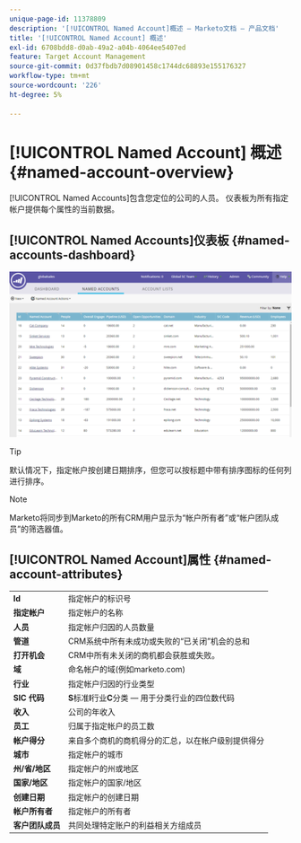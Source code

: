 ```yaml
---
unique-page-id: 11378809
description: '[!UICONTROL Named Account]概述 — Marketo文档 — 产品文档'
title: '[!UICONTROL Named Account] 概述'
exl-id: 6708bdd8-d0ab-49a2-a04b-4064ee5407ed
feature: Target Account Management
source-git-commit: 0d37fbdb7d08901458c1744dc68893e155176327
workflow-type: tm+mt
source-wordcount: '226'
ht-degree: 5%

---
```


# [!UICONTROL Named Account] 概述 {#named-account-overview}

[!UICONTROL Named Accounts]包含您定位的公司的人员。 仪表板为所有指定帐户提供每个属性的当前数据。

## [!UICONTROL Named Accounts]仪表板 {#named-accounts-dashboard}

![](assets/one.png)

>[!TIP]
>
>默认情况下，指定帐户按创建日期排序，但您可以按标题中带有排序图标的任何列进行排序。

>[!NOTE]
>
>Marketo将同步到Marketo的所有CRM用户显示为“帐户所有者”或“帐户团队成员”的筛选器值。

## [!UICONTROL Named Account]属性 {#named-account-attributes}

<table> 
 <tbody> 
  <tr> 
   <td><strong><span class="uicontrol">Id</span></strong></td> 
   <td>指定帐户的标识号</td> 
  </tr> 
  <tr> 
   <td><strong><span class="uicontrol">指定帐户</span></strong></td> 
   <td>指定帐户的名称</td> 
  </tr> 
  <tr> 
   <td><strong><span class="uicontrol">人员</span></strong></td> 
   <td>指定帐户归因的人员数量</td> 
  </tr> 
  <tr> 
   <td><strong><span class="uicontrol">管道</span></strong></td> 
   <td>CRM系统中所有未成功或失败的“已关闭”机会的总和</td> 
  </tr> 
  <tr> 
   <td><strong><span class="uicontrol">打开机会</span></strong></td> 
   <td>CRM中所有未关闭的商机都会获胜或失败。</td> 
  </tr> 
  <tr> 
   <td><strong><span class="uicontrol">域</span></strong></td> 
   <td>命名帐户的域(例如marketo.com)</td> 
  </tr> 
  <tr> 
   <td><strong><span class="uicontrol">行业</span></strong></td> 
   <td>指定帐户归因的行业类型</td> 
  </tr> 
  <tr> 
   <td><strong><span class="uicontrol">SIC 代码</span></strong></td> 
   <td><span><strong>S</strong>标准<strong>I</strong>行业<strong>C</strong>分类 — 用于分类行业的四位数代码<br></span></td> 
  </tr> 
  <tr> 
   <td><strong><span class="uicontrol">收入</span></strong></td> 
   <td>公司的年收入</td> 
  </tr> 
  <tr> 
   <td><strong><span class="uicontrol">员工</span></strong></td> 
   <td>归属于指定帐户的员工数</td> 
  </tr> 
  <tr> 
   <td colspan="1"><strong><span class="uicontrol">帐户得分</span></strong></td> 
   <td colspan="1">来自多个商机的商机得分的汇总，以在帐户级别提供得分</td> 
  </tr> 
  <tr> 
   <td colspan="1"><strong><span class="uicontrol">城市</span></strong></td> 
   <td colspan="1">指定帐户的城市</td> 
  </tr> 
  <tr> 
   <td colspan="1"><strong><span class="uicontrol">州/省/地区</span></strong></td> 
   <td colspan="1">指定帐户的州或地区</td> 
  </tr> 
  <tr> 
   <td colspan="1"><strong><span class="uicontrol">国家/地区</span></strong></td> 
   <td colspan="1">指定帐户的国家/地区</td> 
  </tr> 
  <tr> 
   <td colspan="1"><strong><span class="uicontrol">创建日期</span></strong></td> 
   <td colspan="1">指定帐户的创建日期</td> 
  </tr> 
  <tr> 
   <td colspan="1"><strong><span class="uicontrol">帐户所有者</span></strong></td> 
   <td colspan="1">指定帐户的所有者</td> 
  </tr> 
  <tr> 
   <td colspan="1"><strong><span class="uicontrol">客户团队成员</span></strong></td> 
   <td colspan="1">共同处理特定账户的利益相关方组成员</td> 
  </tr> 
 </tbody> 
</table>
